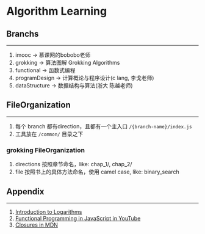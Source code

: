 # Algorithm Learning

## Branchs
----------
1. imooc -> 慕课网的bobobo老师
2. grokking -> 算法图解 Grokking Algorithms
3. functional -> 函数式编程
4. programDesign -> 计算概论与程序设计(c lang, 李戈老师)
5. dataStructure -> 数据结构与算法(浙大 陈越老师)

## FileOrganization
-------------------
1. 每个 branch 都有direction，且都有一个主入口 `/{branch-name}/index.js`
2. 工具放在 `/common/` 目录之下

### grokking FileOrganization
1. directions 按照章节命名，like: chap_1/, chap_2/
2. file 按照书上的具体方法命名，使用 camel case, like: binary_search

## Appendix
-----------
1. [Introduction to Logarithms](https://www.mathsisfun.com/algebra/logarithms.html)
2. [Functional Programming in JavaScript in YouTube](https://www.youtube.com/playlist?list=PL0zVEGEvSaeEd9hlmCXrk5yUyqUag-n84)
3. [Closures in MDN](https://developer.mozilla.org/en-US/docs/Web/JavaScript/Closures)
